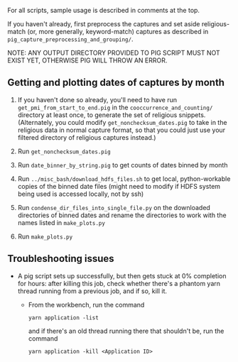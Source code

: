 For all scripts, sample usage is described in comments at the top.

If you haven't already, first preprocess the captures and set aside religious-match (or, more generally, keyword-match) captures as described in `pig_capture_preprocessing_and_grouping/`.

NOTE: ANY OUTPUT DIRECTORY PROVIDED TO PIG SCRIPT MUST NOT EXIST YET, OTHERWISE PIG WILL THROW AN ERROR.

## Getting and plotting dates of captures by month

1. If you haven't done so already, you'll need to have run `get_pmi_from_start_to_end.pig` in the `cooccurrence_and_counting/` directory at least once, to generate the set of religious snippets. (Alternately, you could modify `get_nonchecksum_dates.pig` to take in the religious data in normal capture format, so that you could just use your filtered directory of religious captures instead.)

2. Run `get_nonchecksum_dates.pig`

3. Run `date_binner_by_string.pig` to get counts of dates binned by month

4. Run `../misc_bash/download_hdfs_files.sh` to get local, python-workable copies of the binned date files (might need to modify if HDFS system being used is accessed locally, not by ssh)

5. Run `condense_dir_files_into_single_file.py` on the downloaded directories of binned dates and rename the directories to work with the names listed in `make_plots.py`

6. Run `make_plots.py`

## Troubleshooting issues

* A pig script sets up successfully, but then gets stuck at 0% completion for hours: after killing this job, check whether there's a phantom yarn thread running from a previous job, and if so, kill it.

   * From the workbench, run the command

     ```
     yarn application -list
     ```
     and if there's an old thread running there that shouldn't be, run the command
     ```
     yarn application -kill <Application ID>